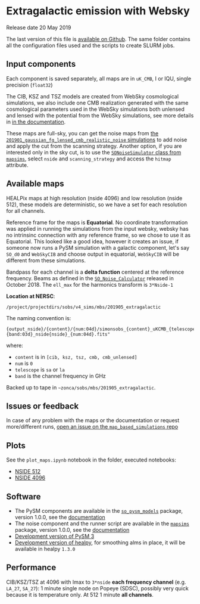Extragalactic emission with Websky
==================================

Release date 20 May 2019

The last version of this file is [available on Github](https://github.com/simonsobs/map_based_simulations/tree/master/201905_extragalactic).
The same folder contains all the configuration files used and the scripts to create SLURM jobs.

## Input components

Each component is saved separately, all maps are in `uK_CMB`, I or IQU, single precision (`float32`)

The CIB, KSZ and TSZ models are created from WebSky cosmological simulations, 
we also include one CMB realization generated with the same cosmological parameters used in the WebSky simulations both unlensed and lensed with the potential from the WebSky simulations,
see more details in [in the documentation](https://so-pysm-models.readthedocs.io/en/latest/models.html#websky).

These maps are full-sky, you can get the noise maps from [the `201901_gaussian_fg_lensed_cmb_realistic_noise` simulations](https://github.com/simonsobs/map_based_simulations/tree/master/201901_gaussian_fg_lensed_cmb_realistic_noise) to add noise and apply the cut from the scanning strategy.
Another option, if you are interested only in the sky cut, is to use the [`SONoiseSimulator` class from `mapsims`](https://mapsims.readthedocs.io/en/latest/api/mapsims.SONoiseSimulator.html#mapsims.SONoiseSimulator), select `nside` and `scanning_strategy` and access the `hitmap` attribute.

## Available maps

HEALPix maps at high resolution (nside 4096) and low resolution (nside 512), these models are deterministic, so we have
a set for each resolution for all channels.

Reference frame for the maps is **Equatorial**. No coordinate transformation was applied in running the simulations from the input websky, websky has no intrinsinc connection with any reference frame, so we chose to use it as Equatorial.
This looked like a good idea, however it creates an issue, if someone now runs a PySM simulation with a galactic component, let's say `SO_d0` and `WebSkyCIB` and choose output in equatorial, `WebSkyCIB` will be different from these simulations.

Bandpass for each channel is a **delta function** centered at the reference frequency.
Beams as defined in the [`SO_Noise_Calculator`](https://github.com/simonsobs/mapsims/blob/master/mapsims/SO_Noise_Calculator_Public_20180822.py) released in October 2018.
The `ell_max` for the harmonics transform is `3*Nside-1`

**Location at NERSC**:

    /project/projectdirs/sobs/v4_sims/mbs/201905_extragalactic

The naming convention is:

    {output_nside}/{content}/{num:04d}/simonsobs_{content}_uKCMB_{telescope}{band:03d}_nside{nside}_{num:04d}.fits"

where:

* `content` is in `[cib, ksz, tsz, cmb, cmb_unlensed]`
* `num` is `0`
* `telescope` is `sa` or `la`
* `band` is the channel frequency in GHz

Backed up to tape in `~zonca/sobs/mbs/201905_extragalactic`.

## Issues or feedback

In case of any problem with the maps or the documentation or request more/different runs, [open an issue on the `map_based_simulations` repo](https://github.com/simonsobs/map_based_simulations/issues)

## Plots

See the `plot_maps.ipynb` notebook in the folder, executed notebooks:

* [NSIDE 512](https://gist.github.com/71617c6a4c25191fa694375fe95672c6)
* [NSIDE 4096](https://gist.github.com/45f2ca0d26fb2cfd2dd67b38298b2618)

## Software

* The PySM components are available in the [`so_pysm_models`](https://github.com/simonsobs/so_pysm_models) package, version 1.0.0, see the [documentation](https://so-pysm-models.readthedocs.io/en/latest)
* The noise component and the runner script are available in the [`mapsims`](https://github.com/simonsobs/mapsims) package, version 1.0.0, see the [documentation](https://mapsims.readthedocs.io/en/latest)
* [Development version of PySM 3](https://github.com/healpy/pysm)
* [Development version of healpy](https://github.com/healpy/healpy), for smoothing alms in place, it will be available in healpy `1.3.0`

## Performance

CIB/KSZ/TSZ at 4096 with lmax to `3*nside` **each frequency channel** (e.g. `LA_27`, `SA_27`): 1 minute  single node on Popeye (SDSC), possibly very quick because it is temperature only. At 512 1 minute **all channels**.
